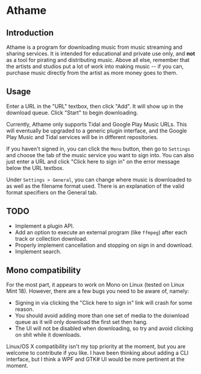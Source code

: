 Athame
======

Introduction
------------
Athame is a program for downloading music from music streaming and sharing services.
It is intended for educational and private use only, and **not** as a tool for pirating and distributing music.
Above all else, remember that the artists and studios put a lot of work into making music -- if you can, purchase
music directly from the artist as more money goes to them.

Usage
-----
Enter a URL in the "URL" textbox, then click "Add". It will show up in the download queue. Click "Start" to begin downloading.

Currently, Athame only supports Tidal and Google Play Music URLs. This will eventually be upgraded to a generic plugin
interface, and the Google Play Music and Tidal services will be in different repositories.

If you haven't signed in, you can click the `Menu` button, then go to `Settings` and choose the tab of the music service
you want to sign into. You can also just enter a URL and click "Click here to sign in" on the error message below the URL
textbox.

Under `Settings > General`, you can change where music is downloaded to as well as the filename format used. There is an explanation
of the valid format specifiers on the General tab.

TODO
----
* Implement a plugin API.
* Add an option to execute an external program (like `ffmpeg`) after each track or collection download.
* Properly implement cancellation and stopping on sign in and download.
* Implement search.

Mono compatibility
------------------
For the most part, it appears to work on Mono on Linux (tested on Linux Mint 18). However, there are a few bugs you need to be aware of, namely:

* Signing in via clicking the "Click here to sign in" link will crash for some reason.
* You should avoid adding more than one set of media to the doiwnload queue as it will only download the first set then hang.
* The UI will not be disabled when downloading, so try and avoid clicking on shit while it downloads.

Linux/OS X compatibility isn't my top priority at the moment, but you are welcome to contribute if you like. I have been thinking about adding a CLI interface,
but I think a WPF and GTK# UI would be more pertinent at the moment.